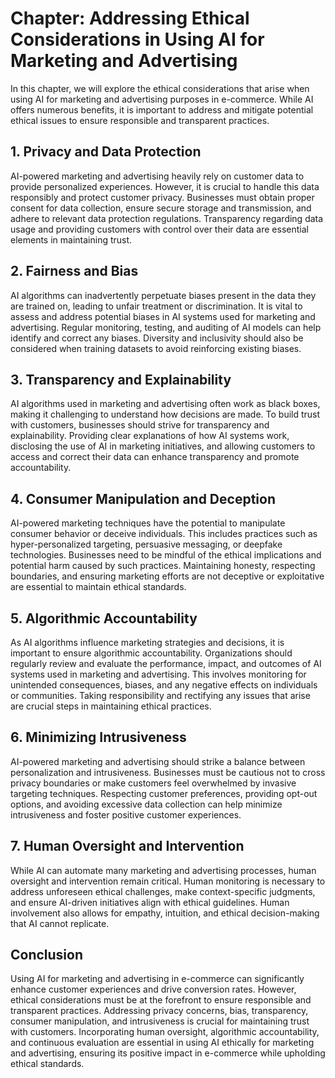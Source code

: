 Chapter: Addressing Ethical Considerations in Using AI for Marketing and Advertising
====================================================================================

In this chapter, we will explore the ethical considerations that arise when using AI for marketing and advertising purposes in e-commerce. While AI offers numerous benefits, it is important to address and mitigate potential ethical issues to ensure responsible and transparent practices.

**1. Privacy and Data Protection**
----------------------------------

AI-powered marketing and advertising heavily rely on customer data to provide personalized experiences. However, it is crucial to handle this data responsibly and protect customer privacy. Businesses must obtain proper consent for data collection, ensure secure storage and transmission, and adhere to relevant data protection regulations. Transparency regarding data usage and providing customers with control over their data are essential elements in maintaining trust.

**2. Fairness and Bias**
------------------------

AI algorithms can inadvertently perpetuate biases present in the data they are trained on, leading to unfair treatment or discrimination. It is vital to assess and address potential biases in AI systems used for marketing and advertising. Regular monitoring, testing, and auditing of AI models can help identify and correct any biases. Diversity and inclusivity should also be considered when training datasets to avoid reinforcing existing biases.

**3. Transparency and Explainability**
--------------------------------------

AI algorithms used in marketing and advertising often work as black boxes, making it challenging to understand how decisions are made. To build trust with customers, businesses should strive for transparency and explainability. Providing clear explanations of how AI systems work, disclosing the use of AI in marketing initiatives, and allowing customers to access and correct their data can enhance transparency and promote accountability.

**4. Consumer Manipulation and Deception**
------------------------------------------

AI-powered marketing techniques have the potential to manipulate consumer behavior or deceive individuals. This includes practices such as hyper-personalized targeting, persuasive messaging, or deepfake technologies. Businesses need to be mindful of the ethical implications and potential harm caused by such practices. Maintaining honesty, respecting boundaries, and ensuring marketing efforts are not deceptive or exploitative are essential to maintain ethical standards.

**5. Algorithmic Accountability**
---------------------------------

As AI algorithms influence marketing strategies and decisions, it is important to ensure algorithmic accountability. Organizations should regularly review and evaluate the performance, impact, and outcomes of AI systems used in marketing and advertising. This involves monitoring for unintended consequences, biases, and any negative effects on individuals or communities. Taking responsibility and rectifying any issues that arise are crucial steps in maintaining ethical practices.

**6. Minimizing Intrusiveness**
-------------------------------

AI-powered marketing and advertising should strike a balance between personalization and intrusiveness. Businesses must be cautious not to cross privacy boundaries or make customers feel overwhelmed by invasive targeting techniques. Respecting customer preferences, providing opt-out options, and avoiding excessive data collection can help minimize intrusiveness and foster positive customer experiences.

**7. Human Oversight and Intervention**
---------------------------------------

While AI can automate many marketing and advertising processes, human oversight and intervention remain critical. Human monitoring is necessary to address unforeseen ethical challenges, make context-specific judgments, and ensure AI-driven initiatives align with ethical guidelines. Human involvement also allows for empathy, intuition, and ethical decision-making that AI cannot replicate.

**Conclusion**
--------------

Using AI for marketing and advertising in e-commerce can significantly enhance customer experiences and drive conversion rates. However, ethical considerations must be at the forefront to ensure responsible and transparent practices. Addressing privacy concerns, bias, transparency, consumer manipulation, and intrusiveness is crucial for maintaining trust with customers. Incorporating human oversight, algorithmic accountability, and continuous evaluation are essential in using AI ethically for marketing and advertising, ensuring its positive impact in e-commerce while upholding ethical standards.
